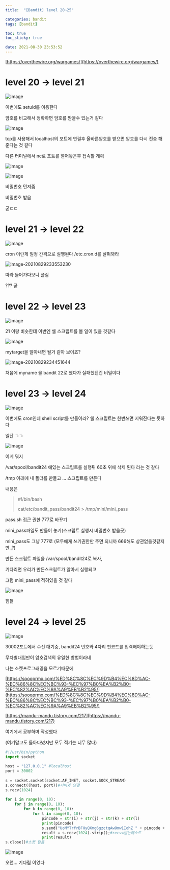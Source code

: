 ```yaml
---
title:  "[Bandit] level 20~25"

categories: bandit
tags: [bandit]

toc: true
toc_sticky: true

date: 2021-08-30 23:53:52
---
```


[https://overthewire.org/wargames/](https://overthewire.org/wargames/)

# level 20 → level 21

![image](https://user-images.githubusercontent.com/69203345/131253261-9a7eb2e0-7f8e-4fd1-babe-4546ce9b4178.png)

이번에도 setuid를 이용한다

암호를 비교해서 정확하면 암호를 받을수 있는거 같다

![image](https://user-images.githubusercontent.com/69203345/131253382-8d870bd5-78ea-4887-a6d9-8f3e3bbf361b.png)

tcp를 사용해서 localhost의 포트에 연결후 올바른암호를 받으면 암호를 다시 전송 해준다는 것 같다

다른 터미널에서 nc로 포트를 열어놓은후 접속할 계획

![image](https://user-images.githubusercontent.com/69203345/131253788-7826acd1-025e-43aa-bf75-87bab4ee3768.png)

![image](https://user-images.githubusercontent.com/69203345/131253817-29652d37-0f00-412e-bf8e-c1c8e9fcbdd5.png)

비밀번호 던져줌

비밀번호 받음

굳ㄷㄷ

# level 21 → level 22

![image](https://user-images.githubusercontent.com/69203345/131253977-72ce345c-907d-49f8-adcb-9042b86d2cd4.png)

cron 이란게 일정 간격으로 실행된다 /etc.cron.d를 살펴봐라

![image-20210829233553230](C:\Users\User\AppData\Roaming\Typora\typora-user-images\image-20210829233553230.png)

따라 들어가다보니 풀림

??? 굳

# level 22 → level 23

![image](https://user-images.githubusercontent.com/69203345/131254197-563fc56e-9186-47cd-a66b-0b6410a541a1.png)

21 이랑 비슷한데 이번엔 쉘 스크립트를 볼 일이 있을 것같다

![image](https://user-images.githubusercontent.com/69203345/131254320-e52c35c7-23f9-414a-bd15-085716bfa133.png)

mytarget을 알아내면 될거 같아 보이죠?

![image-20210829234451644](C:\Users\User\AppData\Roaming\Typora\typora-user-images\image-20210829234451644.png)

처음에 myname 을 bandit 22로 했다가 실패했던건 비밀이다

# level 23 → level 24

![image](https://user-images.githubusercontent.com/69203345/131254527-e4e9393a-77ca-4d79-9209-d4b581d9c250.png)

이번에도 cron인데 shell script를 만들어라? 쉘 스크립트는 한번쓰면 지워진다는 듯하다

일단 ㄱㄱ

![image](https://user-images.githubusercontent.com/69203345/131254635-e0055ea1-88c6-414a-99c3-203b5236e39b.png)

이게 뭐지

/var/spool/bandit24 에있는 스크립트를 실행뒤 60초 위에 삭제 된다 라는 것 같다

/tmp 아래에 내 폴더를 만들고 ... 스크립트를 만든다 

내용은

> #!/bin/bash 
>
> cat/etc/bandit_pass/bandit24 > /tmp/mini/mini_pass

pass.sh 접근 권한 777로 바꾸기

mini_pass파일도 만들어 놓기(스크립트 실행시 비밀번호 받을곳)

mini_pass도 그냥 777로 (모두에게 쓰기권한만 주면 되니까 666해도 상관없을것같지만..?)

만든 스크립트 파일을 /var/spool/bandit24로 복사,

기다리면 우리가 만든스크립트가 알아서 실행되고

그럼 mini_pass에 적혀있을 것 같다

![image](https://user-images.githubusercontent.com/69203345/131348950-173161e2-4c20-4802-9a34-978f78e6eef4.png)

힘듦

# level 24 → level 25

![image](https://user-images.githubusercontent.com/69203345/131349912-8bfa8fe9-d059-491e-8c7d-2a291802ecdd.png)

30002포트에서 수신 대기중, bandit24 번호와 4자리 핀코드를 입력해야하는듯

무차별대입만이 암호검색의 유일한 방법이라네

나는 소켓프로그래밍을 모르기때문에 

[https://soooprmx.com/%ED%8C%8C%EC%9D%B4%EC%8D%AC-%EC%86%8C%EC%BC%93-%EC%97%B0%EA%B2%B0-%EC%82%AC%EC%9A%A9%EB%B2%95/](https://soooprmx.com/%ED%8C%8C%EC%9D%B4%EC%8D%AC-%EC%86%8C%EC%BC%93-%EC%97%B0%EA%B2%B0-%EC%82%AC%EC%9A%A9%EB%B2%95/)

[https://mandu-mandu.tistory.com/217](https://mandu-mandu.tistory.com/217)

여기에서 공부하며 작성했다

(여기말고도 돌아다녔지만 모두 적기는 너무 많다)

```python
#!/usr/bin/python
import socket
 
host = "127.0.0.1" #localhost
port = 30002
 
s = socket.socket(socket.AF_INET, socket.SOCK_STREAM)
s.connect((host, port))#서버와 연결
s.recv(1024)
 
for i in range(0, 10):
    for j in range(0, 10):
        for k in range(0, 10):
            for l in range(0, 10):
                pincode = str(i) + str(j) + str(k) + str(l)
                print(pincode)
                s.send("UoMYTrfrBFHyQXmg6gzctqAwOmw1IohZ " + pincode + "\n")#send = 보내는 메소드
                result = s.recv(1024).strip();#recv=받는메소드
                print(result)
s.close()#소켓 닫음
```

![image](https://user-images.githubusercontent.com/69203345/131358836-3284a231-01dd-44d2-ab13-86aaed7bc3ae.png)

오랜... 기다림 이었다

